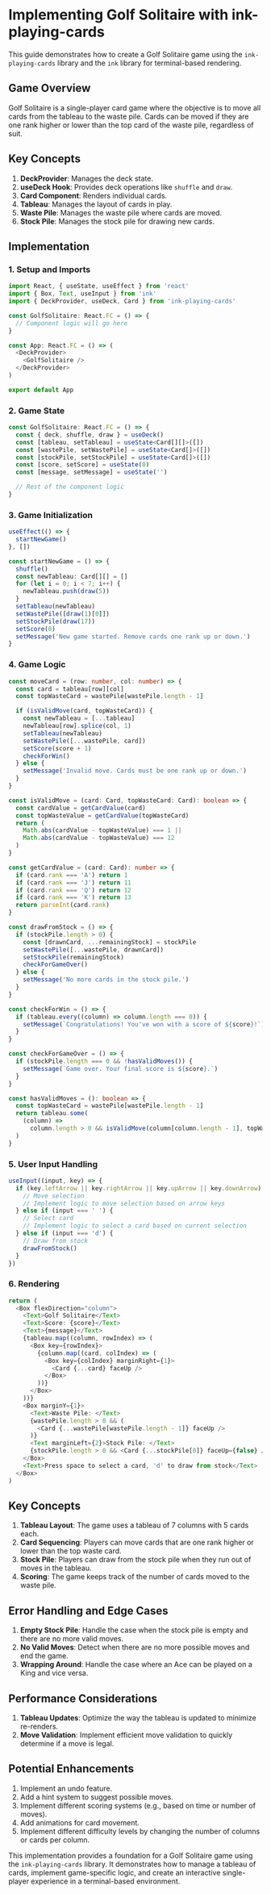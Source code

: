 # Implementing Golf Solitaire with ink-playing-cards

This guide demonstrates how to create a Golf Solitaire game using the `ink-playing-cards` library and the `ink` library for terminal-based rendering.

## Game Overview

Golf Solitaire is a single-player card game where the objective is to move all cards from the tableau to the waste pile. Cards can be moved if they are one rank higher or lower than the top card of the waste pile, regardless of suit.

## Key Concepts

1. **DeckProvider**: Manages the deck state.
2. **useDeck Hook**: Provides deck operations like `shuffle` and `draw`.
3. **Card Component**: Renders individual cards.
4. **Tableau**: Manages the layout of cards in play.
5. **Waste Pile**: Manages the waste pile where cards are moved.
6. **Stock Pile**: Manages the stock pile for drawing new cards.

## Implementation

### 1. Setup and Imports

```typescript
import React, { useState, useEffect } from 'react'
import { Box, Text, useInput } from 'ink'
import { DeckProvider, useDeck, Card } from 'ink-playing-cards'

const GolfSolitaire: React.FC = () => {
  // Component logic will go here
}

const App: React.FC = () => (
  <DeckProvider>
    <GolfSolitaire />
  </DeckProvider>
)

export default App
```

### 2. Game State

```typescript
const GolfSolitaire: React.FC = () => {
  const { deck, shuffle, draw } = useDeck()
  const [tableau, setTableau] = useState<Card[][]>([])
  const [wastePile, setWastePile] = useState<Card[]>([])
  const [stockPile, setStockPile] = useState<Card[]>([])
  const [score, setScore] = useState(0)
  const [message, setMessage] = useState('')

  // Rest of the component logic
}
```

### 3. Game Initialization

```typescript
useEffect(() => {
  startNewGame()
}, [])

const startNewGame = () => {
  shuffle()
  const newTableau: Card[][] = []
  for (let i = 0; i < 7; i++) {
    newTableau.push(draw(5))
  }
  setTableau(newTableau)
  setWastePile([draw(1)[0]])
  setStockPile(draw(17))
  setScore(0)
  setMessage('New game started. Remove cards one rank up or down.')
}
```

### 4. Game Logic

```typescript
const moveCard = (row: number, col: number) => {
  const card = tableau[row][col]
  const topWasteCard = wastePile[wastePile.length - 1]

  if (isValidMove(card, topWasteCard)) {
    const newTableau = [...tableau]
    newTableau[row].splice(col, 1)
    setTableau(newTableau)
    setWastePile([...wastePile, card])
    setScore(score + 1)
    checkForWin()
  } else {
    setMessage('Invalid move. Cards must be one rank up or down.')
  }
}

const isValidMove = (card: Card, topWasteCard: Card): boolean => {
  const cardValue = getCardValue(card)
  const topWasteValue = getCardValue(topWasteCard)
  return (
    Math.abs(cardValue - topWasteValue) === 1 ||
    Math.abs(cardValue - topWasteValue) === 12
  )
}

const getCardValue = (card: Card): number => {
  if (card.rank === 'A') return 1
  if (card.rank === 'J') return 11
  if (card.rank === 'Q') return 12
  if (card.rank === 'K') return 13
  return parseInt(card.rank)
}

const drawFromStock = () => {
  if (stockPile.length > 0) {
    const [drawnCard, ...remainingStock] = stockPile
    setWastePile([...wastePile, drawnCard])
    setStockPile(remainingStock)
    checkForGameOver()
  } else {
    setMessage('No more cards in the stock pile.')
  }
}

const checkForWin = () => {
  if (tableau.every((column) => column.length === 0)) {
    setMessage(`Congratulations! You've won with a score of ${score}!`)
  }
}

const checkForGameOver = () => {
  if (stockPile.length === 0 && !hasValidMoves()) {
    setMessage(`Game over. Your final score is ${score}.`)
  }
}

const hasValidMoves = (): boolean => {
  const topWasteCard = wastePile[wastePile.length - 1]
  return tableau.some(
    (column) =>
      column.length > 0 && isValidMove(column[column.length - 1], topWasteCard)
  )
}
```

### 5. User Input Handling

```typescript
useInput((input, key) => {
  if (key.leftArrow || key.rightArrow || key.upArrow || key.downArrow) {
    // Move selection
    // Implement logic to move selection based on arrow keys
  } else if (input === ' ') {
    // Select card
    // Implement logic to select a card based on current selection
  } else if (input === 'd') {
    // Draw from stock
    drawFromStock()
  }
})
```

### 6. Rendering

```typescript
return (
  <Box flexDirection="column">
    <Text>Golf Solitaire</Text>
    <Text>Score: {score}</Text>
    <Text>{message}</Text>
    {tableau.map((column, rowIndex) => (
      <Box key={rowIndex}>
        {column.map((card, colIndex) => (
          <Box key={colIndex} marginRight={1}>
            <Card {...card} faceUp />
          </Box>
        ))}
      </Box>
    ))}
    <Box marginY={1}>
      <Text>Waste Pile: </Text>
      {wastePile.length > 0 && (
        <Card {...wastePile[wastePile.length - 1]} faceUp />
      )}
      <Text marginLeft={2}>Stock Pile: </Text>
      {stockPile.length > 0 && <Card {...stockPile[0]} faceUp={false} />}
    </Box>
    <Text>Press space to select a card, 'd' to draw from stock</Text>
  </Box>
)
```

## Key Concepts

1. **Tableau Layout**: The game uses a tableau of 7 columns with 5 cards each.
2. **Card Sequencing**: Players can move cards that are one rank higher or lower than the top waste card.
3. **Stock Pile**: Players can draw from the stock pile when they run out of moves in the tableau.
4. **Scoring**: The game keeps track of the number of cards moved to the waste pile.

## Error Handling and Edge Cases

1. **Empty Stock Pile**: Handle the case when the stock pile is empty and there are no more valid moves.
2. **No Valid Moves**: Detect when there are no more possible moves and end the game.
3. **Wrapping Around**: Handle the case where an Ace can be played on a King and vice versa.

## Performance Considerations

1. **Tableau Updates**: Optimize the way the tableau is updated to minimize re-renders.
2. **Move Validation**: Implement efficient move validation to quickly determine if a move is legal.

## Potential Enhancements

1. Implement an undo feature.
2. Add a hint system to suggest possible moves.
3. Implement different scoring systems (e.g., based on time or number of moves).
4. Add animations for card movement.
5. Implement different difficulty levels by changing the number of columns or cards per column.

This implementation provides a foundation for a Golf Solitaire game using the `ink-playing-cards` library. It demonstrates how to manage a tableau of cards, implement game-specific logic, and create an interactive single-player experience in a terminal-based environment.
